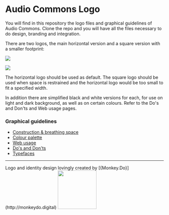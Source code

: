 # Audio Commons Logo

You will find in this repository the logo files and graphical guidelines of Audio Commons.
Clone the repo and you will have all the files necessary to do design, branding and integration.

There are two logos, the main horizontal version and a square version with a smaller footprint:

![](https://github.com/MonkeyDo/audio-commons-logo/blob/master/exports/JPEG/audio-commons-logo-horizontal.jpg)

![](https://github.com/MonkeyDo/audio-commons-logo/blob/master/exports/JPEG/audio-commons-logo-square.jpg)

The horizontal logo should be used as default.
The square logo should be used when space is restrained and the horizontal logo would be too small to fit a specified width.

In addition there are simplified black and white versions for each, for use on light and dark background, as well as on certain colours. Refer to the Do's and Don'ts and Web usage pages.

### Graphical guidelines

* [Construction & breathing space](https://github.com/MonkeyDo/audio-commons-logo/blob/master/guidelines/construction-breathing-space.md)
* [Colour palette](https://github.com/MonkeyDo/audio-commons-logo/blob/master/guidelines/colour-palette.md)
* [Web usage](https://github.com/MonkeyDo/audio-commons-logo/blob/master/guidelines/web-usage.md)
* [Do's and Don'ts](https://github.com/MonkeyDo/audio-commons-logo/blob/master/guidelines/do-donts.md)
* [Typefaces](https://github.com/MonkeyDo/audio-commons-logo/blob/master/guidelines/typefaces.md)

 
 
 
<hr>
Logo and identity design lovingly created by [{Monkey.Do}](http://monkeydo.digital)
<img src="http://monkeydo.digital/img/MonkeyDo_logo_4.jpg" height="123">
